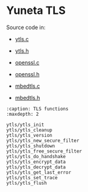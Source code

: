 # Yuneta TLS

Source code in:

- [ytls.c](https://github.com/artgins/yunetas/blob/main/kernel/c/ytls/src/ytls.c)
- [ytls.h](https://github.com/artgins/yunetas/blob/main/kernel/c/ytls/src/ytls.h)

- [openssl.c](https://github.com/artgins/yunetas/blob/main/kernel/c/ytls/src/tls/openssl.c)
- [openssl.h](https://github.com/artgins/yunetas/blob/main/kernel/c/ytls/src/tls/openssl.h)

- [mbedtls.c](https://github.com/artgins/yunetas/blob/main/kernel/c/ytls/src/tls/mbedtls.c)
- [mbedtls.h](https://github.com/artgins/yunetas/blob/main/kernel/c/ytls/src/tls/mbedtls.h)


```{toctree}
:caption: TLS functions
:maxdepth: 2

ytls/ytls_init
ytls/ytls_cleanup
ytls/ytls_version
ytls/ytls_new_secure_filter
ytls/ytls_shutdown
ytls/ytls_free_secure_filter
ytls/ytls_do_handshake
ytls/ytls_encrypt_data
ytls/ytls_decrypt_data
ytls/ytls_get_last_error
ytls/ytls_set_trace
ytls/ytls_flush

```
